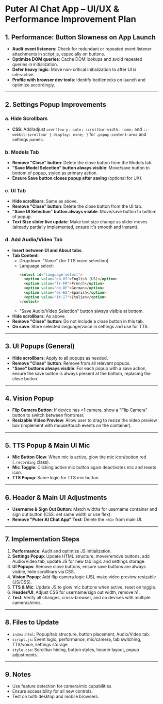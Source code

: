 # Puter AI Chat App – UI/UX & Performance Improvement Plan

## 1. Performance: Button Slowness on App Launch
- **Audit event listeners**: Check for redundant or repeated event listener attachments in script.js, especially on buttons.
- **Optimize DOM queries**: Cache DOM lookups and avoid repeated queries in initialization.
- **Defer heavy logic**: Move non-critical initialization to after UI is interactive.
- **Profile with browser dev tools**: Identify bottlenecks on launch and optimize accordingly.

---

## 2. Settings Popup Improvements

### a. Hide Scrollbars
- **CSS**: Add/adjust `overflow-y: auto; scrollbar-width: none;` and `::-webkit-scrollbar { display: none; }` for `.popup-content-area` and settings panels.

### b. Models Tab
- **Remove "Close" button**: Delete the close button from the Models tab.
- **"Save Model Selection" button always visible**: Move/save button to bottom of popup, styled as primary action.
- **Ensure Save button closes popup after saving** (optional for UX).

### c. UI Tab
- **Hide scrollbars**: Same as above.
- **Remove "Close" button**: Delete the close button from the UI tab.
- **"Save UI Selection" button always visible**: Move/save button to bottom of popup.
- **Text Size slider live update**: Make text size change as slider moves (already partially implemented, ensure it's smooth and instant).

### d. Add Audio/Video Tab
- **Insert between UI and About tabs**.
- **Tab Content**:
  - Dropdown: "Voice" (for TTS voice selection).
  - Language select:
    ```html
    <select id="language-select">
      <option value="en-US">English (US)</option>
      <option value="fr-FR">French</option>
      <option value="de-DE">German</option>
      <option value="es-ES">Spanish</option>
      <option value="it-IT">Italian</option>
    </select>
    ```
  - "Save Audio/Video Selection" button always visible at bottom.
- **Hide scrollbars**: As above.
- **Remove "Close" button**: Do not include a close button in this tab.
- **On save**: Store selected language/voice in settings and use for TTS.

---

## 3. UI Popups (General)
- **Hide scrollbars**: Apply to all popups as needed.
- **Remove "Close" button**: Remove from all relevant popups.
- **"Save" buttons always visible**: For each popup with a save action, ensure the save button is always present at the bottom, replacing the close button.

---

## 4. Vision Popup
- **Flip Camera Button**: If device has >1 camera, show a "Flip Camera" button to switch between front/rear.
- **Resizable Video Preview**: Allow user to drag to resize the video preview box (implement with mouse/touch events on the container).

---

## 5. TTS Popup & Main UI Mic
- **Mic Button Glow**: When mic is active, glow the mic icon/button red (`.recording` class).
- **Mic Toggle**: Clicking active mic button again deactivates mic and resets icon.
- **TTS Popup**: Same logic for TTS mic button.

---

## 6. Header & Main UI Adjustments
- **Username & Sign Out Button**: Match widths for username container and sign out button (CSS: set same width or use flex).
- **Remove "Puter AI Chat App" Text**: Delete the `<h1>` from main UI.

---

## 7. Implementation Steps

1. **Performance**: Audit and optimize JS initialization.
2. **Settings Popup**: Update HTML structure, move/remove buttons, add Audio/Video tab, update JS for new tab logic and settings storage.
3. **UI Popups**: Remove close buttons, ensure save buttons are always visible, hide scrollbars via CSS.
4. **Vision Popup**: Add flip camera logic (JS), make video preview resizable (JS/CSS).
5. **TTS & Mic**: Update JS to glow mic buttons when active, reset on toggle.
6. **Header/UI**: Adjust CSS for username/sign out width, remove h1.
7. **Test**: Verify all changes, cross-browser, and on devices with multiple cameras/mics.

---

## 8. Files to Update

- `index.html`: Popup/tab structure, button placement, Audio/Video tab.
- `script.js`: Event logic, performance, mic/camera, tab switching, TTS/voice, settings storage.
- `style.css`: Scrollbar hiding, button styles, header layout, popup adjustments.

---

## 9. Notes

- Use feature detection for camera/mic capabilities.
- Ensure accessibility for all new controls.
- Test on both desktop and mobile browsers.
